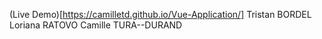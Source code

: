 (Live Demo)[https://camilletd.github.io/Vue-Application/]
Tristan BORDEL 
Loriana RATOVO
Camille TURA--DURAND
